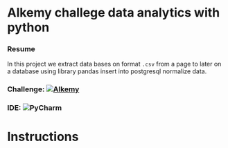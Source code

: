 # Alkemy challege data analytics with python

### Resume

In this project we extract data bases on format `.csv` from a page to later on a database using library pandas insert into postgresql normalize data. 

### Challenge: [![Alkemy](https://img.shields.io/badge/Alkemy-blue?style=for-the-badge&logo=Alkemy&logoColor=white)](https://github.com/xlmriosx/alkemy_challege_data_analytics_python/files/8091659/Challenge.Data.Analytics.con.Python.pdf)

### IDE: ![PyCharm](https://img.shields.io/badge/PyCharm-66CDAA?style=for-the-badge&logo=PyCharm&logoColor=white)

# Instructions


